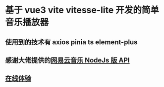 # 基于 vue3 vite vitesse-lite 开发的简单音乐播放器

## 使用到的技术有 axios pinia ts element-plus

## 感谢大佬提供的[网易云音乐 NodeJs 版 API](https://binaryify.github.io/NeteaseCloudMusicApi/#/)

## [在线体验](https://cloud-music-teal.vercel.app/)
